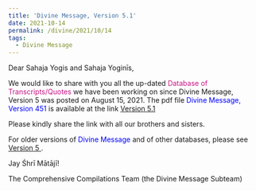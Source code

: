 ```yaml
---
title: 'Divine Message, Version 5.1'
date: 2021-10-14
permalink: /divine/2021/10/14
tags:
  - Divine Message
---
```


<p>
Dear Sahaja Yogis and Sahaja Yoginīs,  
</p>


We would like to share with you all the up-dated <font color="mediumvioletred">Database of Transcripts/Quotes</font> we have been working on since Divine Message, Version 5 was posted on August 15, 2021. The pdf file <font color="blue">Divine Message, Version 451</font> is available at the link
<a href="https://drive.google.com/file/d/1YNxqTV-nrpJqJAZsoNRLuTufVrRhe6iL/view?usp=sharing">Version 5.1</a>

<p>
Please kindly share the link with all our brothers and sisters. 
</p>

For older versions of <font color="blue">Divine Message</font> and of other databases, please see <a href="https://seven-teams.github.io/divine/2021/08/15"> Version 5 </a>. 

Jay Śhrī Mātājī!

The Comprehensive Compilations Team (the Divine Message Subteam)